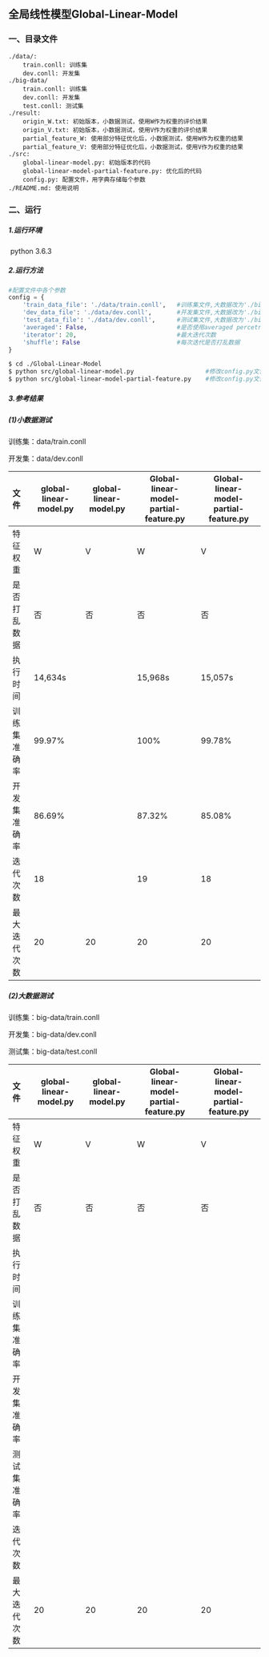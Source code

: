 ## 全局线性模型Global-Linear-Model

### 一、目录文件

```
./data/:
    train.conll: 训练集
    dev.conll: 开发集
./big-data/
    train.conll: 训练集
    dev.conll: 开发集
    test.conll: 测试集
./result:
    origin_W.txt: 初始版本，小数据测试，使用W作为权重的评价结果
    origin_V.txt: 初始版本，小数据测试，使用V作为权重的评价结果
    partial_feature_W: 使用部分特征优化后，小数据测试，使用W作为权重的结果
    partial_feature_V: 使用部分特征优化后，小数据测试，使用V作为权重的结果
./src:
    global-linear-model.py: 初始版本的代码
    global-linear-model-partial-feature.py: 优化后的代码
    config.py: 配置文件，用字典存储每个参数
./README.md: 使用说明
```



### 二、运行

##### 1.运行环境

​    python 3.6.3

##### 2.运行方法

```python
#配置文件中各个参数
config = {
    'train_data_file': './data/train.conll',   #训练集文件,大数据改为'./big-data/train.conll'
    'dev_data_file': './data/dev.conll',       #开发集文件,大数据改为'./big-data/dev.conll'
    'test_data_file': './data/dev.conll',      #测试集文件,大数据改为'./big-data/test.conll'
    'averaged': False,                         #是否使用averaged percetron
    'iterator': 20,                            #最大迭代次数
    'shuffle': False                           #每次迭代是否打乱数据
}
```

```bash
$ cd ./Global-Linear-Model
$ python src/global-linear-model.py                    #修改config.py文件中的参数
$ python src/global-linear-model-partial-feature.py    #修改config.py文件中的参数
```

##### 3.参考结果

##### (1)小数据测试

训练集：data/train.conll

开发集：data/dev.conll

| 文件         | global-linear-model.py | global-linear-model.py | Global-linear-model-partial-feature.py | Global-linear-model-partial-feature.py |
| :----------- | ------------ | ------------ | --------------- | --------------- |
| 特征权重     | W            | V            | W               | V               |
| 是否打乱数据 | 否 | 否 | 否 | 否 |
| 执行时间     | 14,634s   |          | 15,968s       | 15,057s      |
| 训练集准确率 | 99.97%     |        | 100%       | 99.78%          |
| 开发集准确率 | 86.69% |        | 87.32%      | 85.08%        |
| 迭代次数     | 18          |            | 19             | 18             |
| 最大迭代次数 | 20           | 20           | 20              | 20              |



##### (2)大数据测试

训练集：big-data/train.conll

开发集：big-data/dev.conll

测试集：big-data/test.conll

| 文件         | global-linear-model.py | global-linear-model.py | Global-linear-model-partial-feature.py | Global-linear-model-partial-feature.py |
| :----------- | ---------------------- | ---------------------- | -------------------------------------- | -------------------------------------- |
| 特征权重     | W                      | V                      | W                                      | V                                      |
| 是否打乱数据 | 否                     | 否                     | 否                                     | 否                                     |
| 执行时间     |                        |                        |                                        |                                        |
| 训练集准确率 |                        |                        |                                        |                                        |
| 开发集准确率 |                        |                        |                                        |                                        |
| 测试集准确率 |                        |                        |                                        |                                        |
| 迭代次数     |                        |                        |                                        |                                        |
| 最大迭代次数 | 20                     | 20                     | 20                                     | 20                                     |

